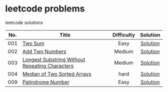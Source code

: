 # leetcode problems
leetcode solutions


|No. |           Title                                                                   |Difficulty|    Solution                                       |
|:--:|-----------------------------------------------------------------------------------|:--------:|:-------------------------------------------------:|
|001 |[Two Sum](https://leetcode.com/problems/two-sum/)                                  | Easy     | [Solution](/solutions/001_twoSum.py)              |
|002 |[Add Two Numbers](https://leetcode.com/problems/add-two-numbers/submissions/)      | Medium   | [Solution](/solutions/002_addTwoNumbers.py)       |
|003 |[Longest Substring Without Repeating Characters](https://leetcode.com/problems/longest-substring-without-repeating-characters/)  |   Medium     | [Solution](/solutions/003_longestSubstringWithoutRepeatingCharacters.py)  |
|004 |[Median of Two Sorted Arrays](https://leetcode.com/problems/median-of-two-sorted-arrays/submissions/) | hard   | [Solution](/solutions/004_medianOfTwoSortedArrays.py) |
|009    |[Palindrome Number](https://leetcode.com/problems/palindrome-number/submissions/)  |   Easy     | [Solution](/solutions/009_palindromeNumber.py)     |
